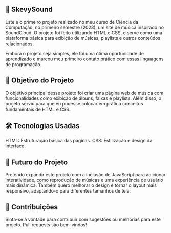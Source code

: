 ## 🎼 SkevySound
Este é o primeiro projeto realizado no meu curso de Ciência da Computação, no primeiro semestre (2023), um site de música inspirado no SoundCloud. O projeto foi feito utilizando HTML e CSS, e serve como uma plataforma básica para exibição de músicas, playlists e outros conteúdos relacionados.

Embora o projeto seja simples, ele foi uma ótima oportunidade de aprendizado e marcou meu primeiro contato prático com essas linguagens de programação.

## 🎯 Objetivo do Projeto
O objetivo principal desse projeto foi criar uma página web de música com funcionalidades como exibição de álbuns, faixas e playlists. Além disso, o projeto serviu para que eu pudesse colocar em prática conceitos fundamentais de HTML e CSS.

## 🛠 Tecnologias Usadas
HTML: Estruturação básica das páginas.
CSS: Estilização e design da interface.

## 🌱 Futuro do Projeto
Pretendo expandir este projeto com a inclusão de JavaScript para adicionar interatividade, como reprodução de músicas e uma experiência de usuário mais dinâmica. Também quero melhorar o design e tornar o layout mais responsivo, adaptando-o para diferentes tamanhos de tela.

## 👤 Contribuições
Sinta-se à vontade para contribuir com sugestões ou melhorias para este projeto. Pull requests são bem-vindos!

